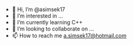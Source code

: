 - 👋 Hi, I’m @asimsek17
- 👀 I’m interested in ...
- 🌱 I’m currently learning C++
- 💞️ I’m looking to collaborate on ...
- 📫 How to reach me a.simsek17@hotmail.com

<!---
asimsek17/asimsek17 is a ✨ special ✨ repository because its `README.md` (this file) appears on your GitHub profile.
You can click the Preview link to take a look at your changes.
--->
